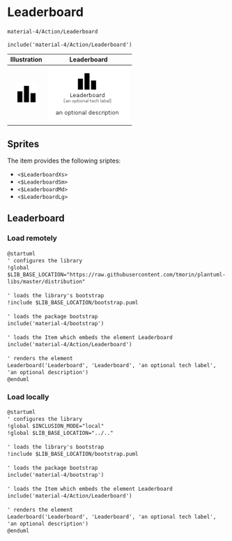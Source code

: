 # Leaderboard


```text
material-4/Action/Leaderboard
```

```text
include('material-4/Action/Leaderboard')
```



| Illustration | Leaderboard |
| :---: | :---: |
| ![illustration for Illustration](../../material-4/Action/Leaderboard.png) | ![illustration for Leaderboard](../../material-4/Action/Leaderboard.Local.png) |



## Sprites
The item provides the following sriptes:

- `<$LeaderboardXs>`
- `<$LeaderboardSm>`
- `<$LeaderboardMd>`
- `<$LeaderboardLg>`





## Leaderboard

### Load remotely
```plantuml
@startuml
' configures the library
!global $LIB_BASE_LOCATION="https://raw.githubusercontent.com/tmorin/plantuml-libs/master/distribution"

' loads the library's bootstrap
!include $LIB_BASE_LOCATION/bootstrap.puml

' loads the package bootstrap
include('material-4/bootstrap')

' loads the Item which embeds the element Leaderboard
include('material-4/Action/Leaderboard')

' renders the element
Leaderboard('Leaderboard', 'Leaderboard', 'an optional tech label', 'an optional description')
@enduml
```

### Load locally
```plantuml
@startuml
' configures the library
!global $INCLUSION_MODE="local"
!global $LIB_BASE_LOCATION="../.."

' loads the library's bootstrap
!include $LIB_BASE_LOCATION/bootstrap.puml

' loads the package bootstrap
include('material-4/bootstrap')

' loads the Item which embeds the element Leaderboard
include('material-4/Action/Leaderboard')

' renders the element
Leaderboard('Leaderboard', 'Leaderboard', 'an optional tech label', 'an optional description')
@enduml
```


